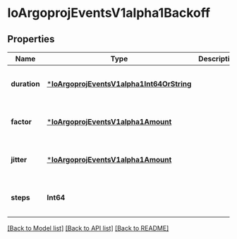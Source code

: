 # IoArgoprojEventsV1alpha1Backoff


## Properties
Name | Type | Description | Notes
------------ | ------------- | ------------- | -------------
**duration** | [***IoArgoprojEventsV1alpha1Int64OrString**](IoArgoprojEventsV1alpha1Int64OrString.md) |  | [optional] [default to nothing]
**factor** | [***IoArgoprojEventsV1alpha1Amount**](IoArgoprojEventsV1alpha1Amount.md) |  | [optional] [default to nothing]
**jitter** | [***IoArgoprojEventsV1alpha1Amount**](IoArgoprojEventsV1alpha1Amount.md) |  | [optional] [default to nothing]
**steps** | **Int64** |  | [optional] [default to nothing]


[[Back to Model list]](../README.md#models) [[Back to API list]](../README.md#api-endpoints) [[Back to README]](../README.md)


